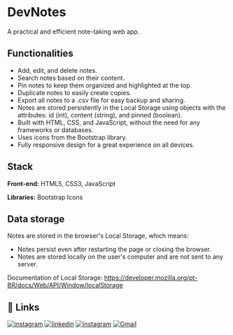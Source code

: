 
# DevNotes

A practical and efficient note-taking web app.



## Functionalities

- Add, edit, and delete notes.
- Search notes based on their content.
- Pin notes to keep them organized and highlighted at the top.
- Duplicate notes to easily create copies.
- Export all notes to a .csv file for easy backup and sharing.
- Notes are stored persistently in the Local Storage using objects with the attributes: id (int), content (string), and pinned (boolean).
- Built with HTML, CSS, and JavaScript, without the need for any frameworks or databases.
- Uses icons from the Bootstrap library.
- Fully responsive design for a great experience on all devices.



## Stack

**Front-end:** HTML5, CSS3, JavaScript

**Libraries:** Bootstrap Icons


## Data storage
Notes are stored in the browser's Local Storage, which means:

- Notes persist even after restarting the page or closing the browser.
- Notes are stored locally on the user's computer and are not sent to any server.

Documentation of Local Storage: https://developer.mozilla.org/pt-BR/docs/Web/API/Window/localStorage
## 🔗 Links
[![instagram](https://img.shields.io/badge/GitHub-100000?style=for-the-badge&logo=github&logoColor=white)](https://github.com/melkyv)
[![linkedin](https://img.shields.io/badge/linkedin-0A66C2?style=for-the-badge&logo=linkedin&logoColor=white)](https://www.linkedin.com/in/melky-vinicius-de-oliveira/)
[![instagram](https://img.shields.io/badge/Instagram-E4405F?style=for-the-badge&logo=instagram&logoColor=white)](https://instagram.com/melky_v/)
[![Gmail](https://img.shields.io/badge/Gmail-333333?style=for-the-badge&logo=gmail&logoColor=red)](mailto:omelkyvinicius@gmail.com)
